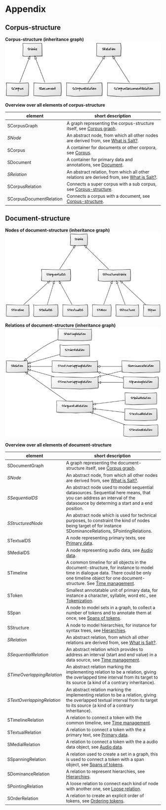 # Appendix

## Corpus-structure

**Corpus-structure (inheritance graph)**
![corpus-structure (inheritance graph)](images/inheritanceGraph_corpusStructure.png)

**Overview over all elements of corpus-structure**

| element                 | short description                                                                                              |
|-------------------------|----------------------------------------------------------------------------------------------------------------|
| SCorpusGraph            | A graph representing the corpus-structure itself, see [Corpus graph](how-does-salt-work.md#corpus-graph).      |
| *SNode*                 | An abstract node, from which all other nodes are derived from, see [What is Salt?](what-is-a-salt.md).         |
| SCorpus                 | A container for documents or other corpora, see [Corpus](how-does-salt-work.md#corpus).                        |
| SDocument               | A container for primary data and annotations, see [Document](how-does-salt-work.md#document).                  |
| *SRelation*             | An abstract relation, from which all other relations are derived from, see [What is Salt?](what-is-a-salt.md). |
| SCorpusRelation         | Connects a super corpus with a sub corpus, see [Corpus-structure](how-does-salt-work.md#corpus-structure).     |
| SCorpusDocumentRelation | Connects a corpus with a document, see [Corpus-structure](how-does-salt-work.md#corpus-structure).             |

## Document-structure

**Nodes of document-structure (inheritance graph)**
![Nodes of document-structure (inheritance graph)](images/inheritanceGraph_documentStructure_nodes.png)

**Relations of document-structure (inheritance graph)**
![Relations of document-structure (inheritance graph)](images/inheritanceGraph_documentStructure_relations.png)

**Overview over all elements of document-structure**

| element                    | short description                                                                                                                                                                                                                            |
|----------------------------|----------------------------------------------------------------------------------------------------------------------------------------------------------------------------------------------------------------------------------------------|
| SDocumentGraph             | A graph representing the document-structure itself, see [Corpus graph](how-does-salt-work.md#corpus-graph).                                                                                                                                  |
| *SNode*                    | An abstract node, from which all other nodes are derived from, see [What is Salt?](what-is-a-salt.md).                                                                                                                                       |
| *SSequentialDS*            | An abstract node used to model sequential datasources. Sequential here means, that you can address an interval of the datasource by determing a start and a end position.                                                                    |
| *SStructuredNode*          | An abstract node which is used for technical purposes, to constraint the kind of nodes being target of for instance SDominanceRelations, SPointingRelations.                                                                                 |
| STextualDS                 | A node representing primary texts, see [Primary data](how-does-salt-work.md#primary-data).                                                                                                                                                   |
| SMedialDS                  | A node representing audio data, see [Audio data](how-does-salt-work.md#audio-data).                                                                                                                                                          |
| STimeline                  | A common timeline for all objects in the  document-structure, for instance to model time in dialogue data. There could be only one timeline object for one document-structure. See [Time management](how-does-salt-work.md#time-management). |
| SToken                     | Smallest annotatable unit of primary data, for instance a character, syllable, word etc., see [Tokenization](how-does-salt-work.md#tokenization).                                                                                            |
| SSpan                      | A node to model sets in a graph, to collect a number of tokens and to annotate them at once, see [Spans of tokens](how-does-salt-work.md#spans-of-tokens).                                                                                   |
| SStructure                 | A node to model hierarchies, for instance for syntax trees, see [Hierarchies](how-does-salt-work.md#hierarchies).                                                                                                                            |
| *SRelation*                | An abstract relation, from which all other relations are derived from, see [What is Salt?](what-is-a-salt.md).                                                                                                                               |
| *SSequentialRelation*      | An abstract relation which provides to address an interval (start and end value) in a data source, see [Time management](how-does-salt-work.md#time-management).                                                                             |
| *STimeOverlappingRelation* | An abstract relation marking the implementing relation to be a relation, giving the overlapped time interval from its target to its source (a kind of a contrary inheritance).                                                               |
| *STextOverlappingRelation* | An abstract relation marking the implementing relation to be a relation, giving the overlapped textual interval from its target to its source (a kind of a contrary inheritance).                                                            |
| STimelineRelation          | A relation to connect a token with the common timeline, see [Time management](how-does-salt-work.md#time-management).                                                                                                                        |
| STextualRelation           | A relation to connect a token with the a primary text, see [Primary data](how-does-salt-work.md#primary-data).                                                                                                                               |
| SMedialRelation            | A relation to connect a token with the a audio data object, see [Audio data](how-does-salt-work.md#audio-data).                                                                                                                              |
| SSpanningRelation          | A relation used to create a set in a graph, this is used to connect a token with a span object, see [Spans of tokens](how-does-salt-work.md#spans-of-tokens).                                                                                |
| SDominanceRelation         | A relation to represent hierarchies, see [Hierarchies](how-does-salt-work.md#hierarchies).                                                                                                                                                   |
| SPointingRelation          | A loose relation to connect each kind of node with another one, see [Loose relation](how-does-salt-work.md#loose-relation).                                                                                                                  |
| SOrderRelation             | A relation to create an explicit order of tokens, see [Ordering tokens](how-does-salt-work.md#ordering-tokens).                                                                                                                              |

